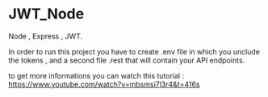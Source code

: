 # JWT_Node
Node , Express , JWT.


In order to run this project you have to create .env file in which you unclude the tokens , and a second file .rest that will contain your API endpoints.


to get more informations you can watch this tutorial : https://www.youtube.com/watch?v=mbsmsi7l3r4&t=416s
